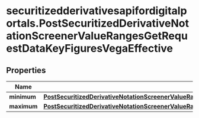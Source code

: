 # securitizedderivativesapifordigitalportals.PostSecuritizedDerivativeNotationScreenerValueRangesGetRequestDataKeyFiguresVegaEffective

## Properties

Name | Type | Description | Notes
------------ | ------------- | ------------- | -------------
**minimum** | [**PostSecuritizedDerivativeNotationScreenerValueRangesGetRequestDataKeyFiguresSpreadHarmonizedMinimum**](PostSecuritizedDerivativeNotationScreenerValueRangesGetRequestDataKeyFiguresSpreadHarmonizedMinimum.md) |  | [optional] 
**maximum** | [**PostSecuritizedDerivativeNotationScreenerValueRangesGetRequestDataKeyFiguresBonusYieldAbsoluteMaximum**](PostSecuritizedDerivativeNotationScreenerValueRangesGetRequestDataKeyFiguresBonusYieldAbsoluteMaximum.md) |  | [optional] 


